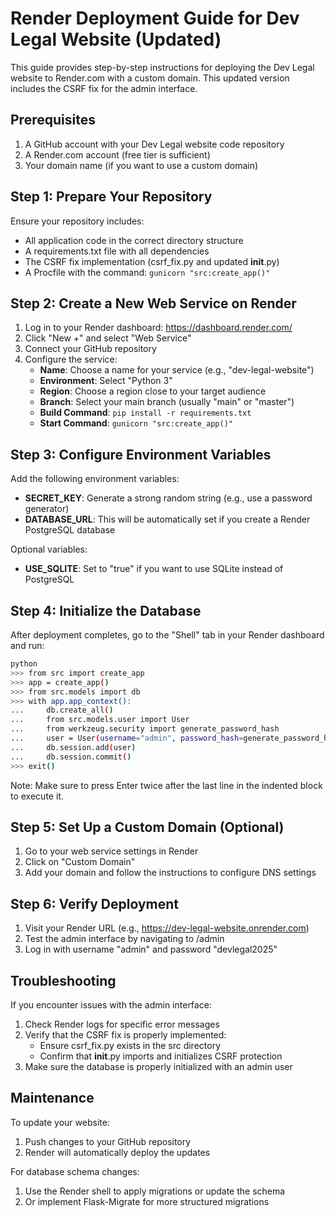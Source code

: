 # Render Deployment Guide for Dev Legal Website (Updated)

This guide provides step-by-step instructions for deploying the Dev Legal website to Render.com with a custom domain. This updated version includes the CSRF fix for the admin interface.

## Prerequisites

1. A GitHub account with your Dev Legal website code repository
2. A Render.com account (free tier is sufficient)
3. Your domain name (if you want to use a custom domain)

## Step 1: Prepare Your Repository

Ensure your repository includes:
- All application code in the correct directory structure
- A requirements.txt file with all dependencies
- The CSRF fix implementation (csrf_fix.py and updated __init__.py)
- A Procfile with the command: `gunicorn "src:create_app()"`

## Step 2: Create a New Web Service on Render

1. Log in to your Render dashboard: https://dashboard.render.com/
2. Click "New +" and select "Web Service"
3. Connect your GitHub repository
4. Configure the service:
   - **Name**: Choose a name for your service (e.g., "dev-legal-website")
   - **Environment**: Select "Python 3"
   - **Region**: Choose a region close to your target audience
   - **Branch**: Select your main branch (usually "main" or "master")
   - **Build Command**: `pip install -r requirements.txt`
   - **Start Command**: `gunicorn "src:create_app()"`

## Step 3: Configure Environment Variables

Add the following environment variables:
- **SECRET_KEY**: Generate a strong random string (e.g., use a password generator)
- **DATABASE_URL**: This will be automatically set if you create a Render PostgreSQL database

Optional variables:
- **USE_SQLITE**: Set to "true" if you want to use SQLite instead of PostgreSQL

## Step 4: Initialize the Database

After deployment completes, go to the "Shell" tab in your Render dashboard and run:

```bash
python
>>> from src import create_app
>>> app = create_app()
>>> from src.models import db
>>> with app.app_context():
...     db.create_all()
...     from src.models.user import User
...     from werkzeug.security import generate_password_hash
...     user = User(username="admin", password_hash=generate_password_hash("devlegal2025"), is_admin=True)
...     db.session.add(user)
...     db.session.commit()
>>> exit()
```

Note: Make sure to press Enter twice after the last line in the indented block to execute it.

## Step 5: Set Up a Custom Domain (Optional)

1. Go to your web service settings in Render
2. Click on "Custom Domain"
3. Add your domain and follow the instructions to configure DNS settings

## Step 6: Verify Deployment

1. Visit your Render URL (e.g., https://dev-legal-website.onrender.com)
2. Test the admin interface by navigating to /admin
3. Log in with username "admin" and password "devlegal2025"

## Troubleshooting

If you encounter issues with the admin interface:

1. Check Render logs for specific error messages
2. Verify that the CSRF fix is properly implemented:
   - Ensure csrf_fix.py exists in the src directory
   - Confirm that __init__.py imports and initializes CSRF protection
3. Make sure the database is properly initialized with an admin user

## Maintenance

To update your website:
1. Push changes to your GitHub repository
2. Render will automatically deploy the updates

For database schema changes:
1. Use the Render shell to apply migrations or update the schema
2. Or implement Flask-Migrate for more structured migrations
